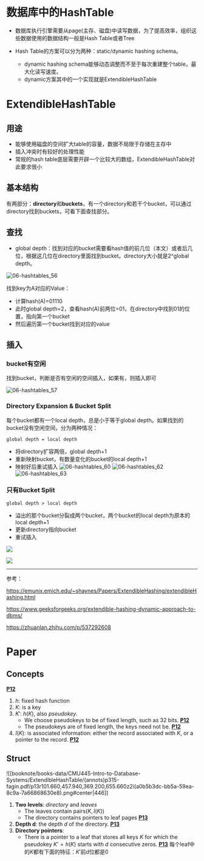# 数据库中的HashTable

- 数据库执行引擎需要从page(主存、磁盘)中读写数据，为了提高效率，组织这些数据使用的数据结构一般是Hash Table或者Tree

- Hash Table的方案可以分为两种：static/dynamic hashing schema。
  - dynamic hashing schema能够动态调整而不至于每次重建整个table，最大化读写速度。
  - dynamic方案其中的一个实现就是ExtendibleHashTable

# ExtendibleHashTable

## 用途

- 能够使用磁盘的空间扩大table的容量，数据不局限于存储在主存中
- 插入冲突时有较好的处理性能
- 常规的hash table底层需要开辟一个比较大的数组，ExtendibleHashTable对此要求很小

## 基本结构

有两部分：**directory**和**buckets**，有一个directory和若干个bucket，可以通过directory找到buckets，可看下面查找部分。

## 查找

- global depth：找到对应的bucket需要看hash值的前几位（本文）或者后几位，根据这几位在directory里面找到bucket。directory大小就是2^global depth。

![06-hashtables_56](ExtendibleHashTable/06-hashtables_56.JPG)

找到key为A对应的Value：

- 计算hash(A)=01110
- 此时global depth=2，查看hash(A)前两位=01，在directory中找到01的位置，指向第一个bucket
- 然后遍历第一个bucket找到对应的value

## 插入

### bucket有空闲

找到bucket，判断是否有空闲的空间插入，如果有，则插入即可

![06-hashtables_57](ExtendibleHashTable/06-hashtables_57.JPG)

### Directory Expansion & Bucket Split

每个bucket都有一个local depth，总是小于等于global depth。如果找到的bucket没有空闲空间，分为两种情况：

`global depth = local depth`

- 将directory扩容两倍，global depth+1
- 重新映射bucket，有数量变化的bucket的local depth+1
- 映射好后重试插入
  ![06-hashtables_60](ExtendibleHashTable/06-hashtables_60.JPG)
  ![06-hashtables_62](ExtendibleHashTable/06-hashtables_62.JPG)
  ![06-hashtables_63](ExtendibleHashTable/06-hashtables_63.JPG)

### 只有Bucket Split

`global depth > local depth`

- 溢出的那个bucket分裂成两个bucket，两个bucket的local depth为原本的local depth+1
- 更新directory指向bucket
- 重试插入

![](ExtendibleHashTable/hash93.png)

![](ExtendibleHashTable/hash101.png)





---

参考：

https://emunix.emich.edu/~shaynes/Papers/ExtendibleHashing/extendibleHashing.html

https://www.geeksforgeeks.org/extendible-hashing-dynamic-approach-to-dbms/

https://zhuanlan.zhihu.com/p/537292608






# Paper
## Concepts
[**P12**](obsidian://booknote?type=open-book&book=CMU445-Intro-to-Database-Systems/ExtendibleHashTable/p315-fagin.pdf&page=12)
1. $h$: fixed hash function
2. $K$: is a key
3. $K'$: $h(K)$, also $pseudokey$. 
	- We choose pseudokeys to be of fixed length, such as 32 bits. [**P12**](obsidian://booknote?type=annotation&book=CMU445-Intro-to-Database-Systems/ExtendibleHashTable/p315-fagin.pdf&id=31bfbe22-c540-21f1-bfa2-a21ee9a0d5d0&page=12&rect=60.958,172.824,408.193,196.702)
	- The pseudokeys are of fixed length, the keys need not be. [**P12**](obsidian://booknote?type=annotation&book=CMU445-Intro-to-Database-Systems/ExtendibleHashTable/p315-fagin.pdf&id=dfade0d3-6e2a-8310-196b-beb3f4b6bc65&page=12&rect=61.196,113.275,410.934,136.316)
4. $I(K)$: is associated information: either the record associated with $K$, or a pointer to the record. [**P12**](obsidian://booknote?type=annotation&book=CMU445-Intro-to-Database-Systems/ExtendibleHashTable/p315-fagin.pdf&id=d7530e75-96b9-f0bd-3094-284915de09d6&page=12&rect=61.438,77.064,409.815,100.942)
## Struct 
![[booknote/books-data/CMU445-Intro-to-Database-Systems/ExtendibleHashTable/(annots)p315-fagin.pdf/p13r101.660,457.940,369.200,655.660z2i(a0b5b3dc-bb5a-59ea-8c9a-7a66868630e8).png#center|446]]
1. **Two levels**: $directory$ and $leaves$
	- The leaves contain pairs$(K, I(K))$
	- The directory contains pointers to leaf pages [**P13**](obsidian://booknote?type=annotation&book=CMU445-Intro-to-Database-Systems/ExtendibleHashTable/p315-fagin.pdf&id=f4c60f3e-505f-3d82-22db-0f38ccc4fbe6&page=13&rect=194.397,423.355,382.881,434.396)
2. **Depth d**: the depth $d$ of the directory. [**P13**](obsidian://booknote?type=annotation&book=CMU445-Intro-to-Database-Systems/ExtendibleHashTable/p315-fagin.pdf&id=366e571c-8305-06c0-a668-88c22396655f&page=13&rect=56.156,423.355,404.496,447.262)
3. **Directory pointers**:
	- There is a pointer to a leaf that stores all keys $K$ for which the pseudokey $K’ = h(K)$ starts with $d$ consecutive zeros. [**P13**](obsidian://booknote?type=annotation&book=CMU445-Intro-to-Database-Systems/ExtendibleHashTable/p315-fagin.pdf&id=c6d6830d-1b0d-8e26-1c2e-b2f35367c4d9&page=13&rect=56.396,399.384,403.876,422.636)
	  每个leaf中的$K$都有下面的特征：$K'$前$d$位都是0
	  